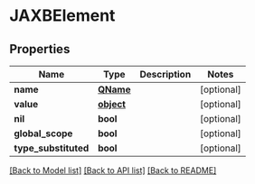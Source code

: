 # JAXBElement

## Properties
Name | Type | Description | Notes
------------ | ------------- | ------------- | -------------
**name** | [**QName**](QName.md) |  | [optional] 
**value** | [**object**](.md) |  | [optional] 
**nil** | **bool** |  | [optional] 
**global_scope** | **bool** |  | [optional] 
**type_substituted** | **bool** |  | [optional] 

[[Back to Model list]](../README.md#documentation-for-models) [[Back to API list]](../README.md#documentation-for-api-endpoints) [[Back to README]](../README.md)


